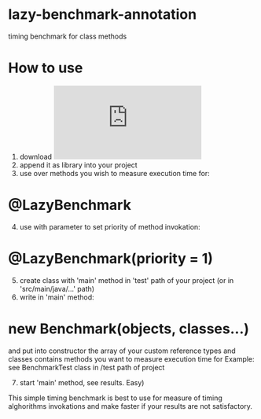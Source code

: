 # lazy-benchmark-annotation
timing benchmark for class methods

# How to use
1. download ![lazy-benchmark-annotation.jar](
https://github.com/DmitryBelenov/lazy-benchmark-annotation/blob/master/lazy-benchmark-annotation.jar)
2. append it as library into your project
3. use over methods you wish to measure execution time for:
# @LazyBenchmark 
4. use with parameter to set priority of method invokation:
# @LazyBenchmark(priority = 1) 
5. create class with 'main' method in 'test' path of your project (or in 'src/main/java/...' path)
6. write in 'main' method: 
# new Benchmark(objects, classes...) 
   and put into constructor the array of your custom reference types and classes contains methods you want to measure execution time for
   Example: see BenchmarkTest class in /test path of project 
   
7. start 'main' method, see results. Easy) 

This simple timing benchmark is best to use for measure of timing alghorithms invokations and make faster if your results are not satisfactory.
